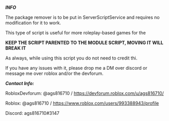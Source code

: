 **___INFO___**

The package remover is to be put in ServerScriptService and requires no modification for it to work.

This type of script is useful for more roleplay-based games for the 

 
**KEEP THE SCRIPT PARENTED TO THE MODULE SCRIPT, MOVING IT WILL BREAK IT**

As always, while using this script you do not need to credit thi.

If you have any issues with it, please drop me a DM over discord or message me over roblox and/or the devforum.

_**Contact Info:**_

RobloxDevforum: @ags816710 / https://devforum.roblox.com/u/ags816710/

Roblox: @ags816710 / https://www.roblox.com/users/993388943/profile

Discord: ags816710#3147
